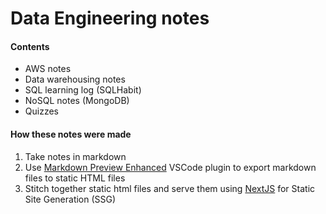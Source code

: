 # Data Engineering notes

#### Contents
- AWS notes
- Data warehousing notes
- SQL learning log (SQLHabit)
- NoSQL notes (MongoDB)
- Quizzes

#### How these notes were made

1. Take notes in markdown 
2. Use [Markdown Preview Enhanced](https://shd101wyy.github.io/markdown-preview-enhanced/#/) VSCode plugin to export markdown files to static HTML files
3. Stitch together static html files and serve them using [NextJS](https://nextjs.org/) for Static Site Generation (SSG)